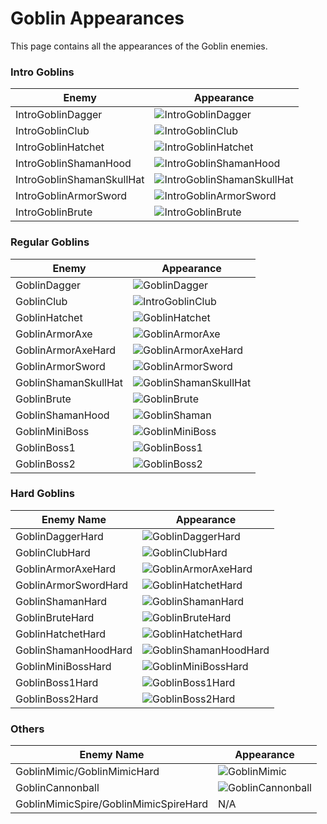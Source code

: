 # Goblin Appearances

This page contains all the appearances of the Goblin enemies.

### Intro Goblins

| Enemy                     | Appearance                                                                                                                                                                                                                                                         |
| ------------------------- | ------------------------------------------------------------------------------------------------------------------------------------------------------------------------------------------------------------------------------------------------------------------ |
| IntroGoblinDagger         | ![IntroGoblinDagger](https://media.discordapp.net/attachments/1412814452692091163/1412814700802085046/9b61377f-4e0e-4eb1-b761-f2b0cdb22947.png?ex=68b9a9b9&is=68b85839&hm=9b6b4ec6dee43501e827685700e0ef0ad44f500525401ed939e0859f81c55388&=&width=448&height=432) |
| IntroGoblinClub           | ![IntroGoblinClub](https://media.discordapp.net/attachments/1412814452692091163/1412814872147923114/4ea29f86-c210-4c74-9585-d56f8ee85456.png?ex=68b9a9e2&is=68b85862&hm=7f79376356d342395f57989461fc5e8306c48055e03ea98ba5520d9ec6a16a54&=&width=380&height=436)   |
| IntroGoblinHatchet        | ![IntroGoblinHatchet](https://media.discordapp.net/attachments/1412814452692091163/1412822498013352037/61264.png?ex=68b9b0fc&is=68b85f7c&hm=469748af0fb4d167e0659f0159b04e3afdd0d44f58765a140449158a473adfa0&=&width=536&height=596)                               |
| IntroGoblinShamanHood     | ![IntroGoblinShamanHood](https://media.discordapp.net/attachments/1412814452692091163/1412822570897506304/90731.png?ex=68b9b10d&is=68b85f8d&hm=6f8e0707fa2b73e1b9019fb8baf8e95483bdd9e16460c28c06d0c2999f0a8aa8&=&width=596&height=608)                            |
| IntroGoblinShamanSkullHat | ![IntroGoblinShamanSkullHat](https://media.discordapp.net/attachments/1412814452692091163/1412822097876484298/74139.png?ex=68b9b09d&is=68b85f1d&hm=ddfac78f1cc988d37845e77394783a3b9b41b479869ab23a1f9d615045460df2&=&width=576&height=532)                        |
| IntroGoblinArmorSword     | ![IntroGoblinArmorSword](https://media.discordapp.net/attachments/1412814452692091163/1412822205007396904/44711.png?ex=68b9b0b6&is=68b85f36&hm=9a0d9989a714234f777a109ead5559f2cc97bd289177ed3a484b17241fe4ee77&=&width=520&height=508)                            |
| IntroGoblinBrute          | ![IntroGoblinBrute](https://media.discordapp.net/attachments/1412814452692091163/1412822377234043020/740.png?ex=68b9b0df&is=68b85f5f&hm=9b8236f3ae4e7aa36115d107a48283c2163badc3a74f5ce13add17eb18a2f648&=&width=456&height=620)                                   |

### Regular Goblins

| Enemy                | Appearance                                                                                                                                                                                                                                                            |
| -------------------- | --------------------------------------------------------------------------------------------------------------------------------------------------------------------------------------------------------------------------------------------------------------------- |
| GoblinDagger         | ![GoblinDagger](https://media.discordapp.net/attachments/1412814452692091163/1412814929257566238/cbd86083-7488-461c-a0b1-964ef0d70e58.png?ex=68b9a9ef&is=68b8586f&hm=47e30de4e0402f09f79e84bcfbfdfb3a07793929799c926f7f252148447d9110&=&width=380&height=496)         |
| GoblinClub           | ![IntroGoblinClub](https://media.discordapp.net/attachments/1412814452692091163/1412814872147923114/4ea29f86-c210-4c74-9585-d56f8ee85456.png?ex=68b9a9e2&is=68b85862&hm=7f79376356d342395f57989461fc5e8306c48055e03ea98ba5520d9ec6a16a54&=&width=380&height=436)      |
| GoblinHatchet        | ![GoblinHatchet](https://media.discordapp.net/attachments/1412814452692091163/1412815079694401656/9157af88-83cd-4863-89db-e9175114f513.png?ex=68b9aa13&is=68b85893&hm=6c09aed59284a91e785bebac4efa09fcaeeada8f0de0e36b013f7c5f94765fe6&=&width=456&height=760)        |
| GoblinArmorAxe       | ![GoblinArmorAxe](https://media.discordapp.net/attachments/1412814452692091163/1412814757995610133/63b7f767-2a80-4815-88a1-9d0585188721.png?ex=68b9a9c7&is=68b85847&hm=755913da410205fd7da81f3530d7c70ce82d21b5d81ac95c1df448014c3164d0&=&width=520&height=444)       |
| GoblinArmorAxeHard   | ![GoblinArmorAxeHard](https://media.discordapp.net/attachments/1412814452692091163/1412814815004721353/020700ac-112b-40ab-847d-b15756936fef.png?ex=68b9a9d4&is=68b85854&hm=8a62a6e48489f37f053bf37577e5b1f96f22af4c4d97aac4f9bb95b0b41bb4b5&=&width=468&height=480)   |
| GoblinArmorSword     | ![GoblinArmorSword](https://media.discordapp.net/attachments/1412814452692091163/1412814639426961469/78d07280-d8ed-4bac-b667-10bc42decbd8.png?ex=68b9a9aa&is=68b8582a&hm=1cbd87dfbec9e89c1824ae7edc19c3706947f3eee9ec4b437167f8182ef2be33&=&width=420&height=516)     |
| GoblinShamanSkullHat | ![GoblinShamanSkullHat](https://media.discordapp.net/attachments/1412814452692091163/1412814977609371668/45917bb2-7900-4b55-8c80-25c77141c9da.png?ex=68b9a9fb&is=68b8587b&hm=bdcbb051b63981dacbb1ab1823dce5ebf425f8a227671f29367f5777d3bf5321&=&width=480&height=504) |
| GoblinBrute          | ![GoblinBrute](https://media.discordapp.net/attachments/1412814452692091163/1412815030101213255/53f2b3b5-0daa-4982-b0b7-1908e6a33501.png?ex=68b9aa08&is=68b85888&hm=9b3bec65a9fbb710824d81cdd2759912f664b5b9164b6102173d62b955b12ecf&=&width=436&height=764)          |
| GoblinShamanHood     | ![GoblinShaman](https://media.discordapp.net/attachments/1412814452692091163/1412815125395542046/43b2ec2d-b26f-4838-b14d-e7abdd70e900.png?ex=68b9aa1e&is=68b8589e&hm=e9a95d4823e0622efeffcba62ec478f02c5cde890adc3627903407fcf109ef3e&=&width=400&height=628)         |
| GoblinMiniBoss       | ![GoblinMiniBoss](https://media.discordapp.net/attachments/1412814452692091163/1412822662450909327/90406.png?ex=68b9b123&is=68b85fa3&hm=4431e7afda021330e05ace7e8a1d36a7826f4b102cd8d035d07e91088e53f60f&=&width=688&height=724)                                      |
| GoblinBoss1          | ![GoblinBoss1](https://media.discordapp.net/attachments/1412814452692091163/1412822737251991663/93216.png?ex=68b9b135&is=68b85fb5&hm=640a779a3d49687b6697f0f238a969abdd5b5ab8ecde7dc066e253d8c4a14ad6&=&width=596&height=764)                                         |
| GoblinBoss2          | ![GoblinBoss2](https://media.discordapp.net/attachments/1412814452692091163/1412822814913728552/24027.png?ex=68b9b148&is=68b85fc8&hm=b3fbfd06faa53bcf7dd0af202d8cb836705b2a0eb85f0c7bda9bf448db6bc2fd&=&width=796&height=908)                                         |

### Hard Goblins

| Enemy Name           | Appearance                                                                                                                                                                                                                                                          |
| -------------------- | ------------------------------------------------------------------------------------------------------------------------------------------------------------------------------------------------------------------------------------------------------------------- |
| GoblinDaggerHard     | ![GoblinDaggerHard](https://media.discordapp.net/attachments/1412814452692091163/1412832562073702470/42179.png?ex=68b9ba5b&is=68b868db&hm=12b42103b1ccb82ac7ea34c9478e9aeaab83858a3188fa35dc63f8ab813099ed&=&width=516&height=376)                                  |
| GoblinClubHard       | ![GoblinClubHard](https://media.discordapp.net/attachments/1412814452692091163/1412829667886628995/45055.png?ex=68b9b7a9&is=68b86629&hm=431fff62637e1752e60de8097b11284dcfd8d89be83a164ace5ca9e29ca479d8&=&width=424&height=368)                                    |
| GoblinArmorAxeHard   | ![GoblinArmorAxeHard](https://media.discordapp.net/attachments/1412814452692091163/1412814815004721353/020700ac-112b-40ab-847d-b15756936fef.png?ex=68b9a9d4&is=68b85854&hm=8a62a6e48489f37f053bf37577e5b1f96f22af4c4d97aac4f9bb95b0b41bb4b5&=&width=468&height=480) |
| GoblinArmorSwordHard | ![GoblinHatchetHard](https://media.discordapp.net/attachments/1412814452692091163/1412830306200719441/46441.png?ex=68b9b842&is=68b866c2&hm=03239deb6f81fdec2b95c15408c66e6db556d879ae1f636468ac0763ebef591d&=&width=556&height=496)                                 |
| GoblinShamanHard     | ![GoblinShamanHard](https://media.discordapp.net/attachments/1412814452692091163/1412830566977372283/16644.png?ex=68b9b880&is=68b86700&hm=4d7fa49d51c377035609485ab3357e97e5bdc7243709e18c34d9ab18576fb134&=&width=424&height=396)                                  |
| GoblinBruteHard      | ![GoblinBruteHard](https://media.discordapp.net/attachments/1412814452692091163/1412830797207175178/9520.png?ex=68b9b8b7&is=68b86737&hm=fb285065e2d73e521fdae93dbe93696329479cadf6dd4a3e5c1af26069da5ffe&=&width=496&height=660)                                    |
| GoblinHatchetHard    | ![GoblinHatchetHard](https://media.discordapp.net/attachments/1412814452692091163/1412830990249885707/11542.png?ex=68b9b8e5&is=68b86765&hm=d4a5001f483dc81744e2a12b928fe5e66cb3ea03d087a4951efb1a5d19b088e4&=&width=380&height=640)                                 |
| GoblinShamanHoodHard | ![GoblinShamanHoodHard](https://media.discordapp.net/attachments/1412814452692091163/1412831274716106842/23772.png?ex=68b9b929&is=68b867a9&hm=088c2c87cb588efabc0815a7ee915f7db753e588ad522d66ba887d599e27517c&=&width=428&height=592)                              |
| GoblinMiniBossHard   | ![GoblinMiniBossHard](https://media.discordapp.net/attachments/1412814452692091163/1412831429540450314/20210.png?ex=68b9b94d&is=68b867cd&hm=c503c4c0fccb30203bb243a9b161425fd96423499a53157c87aa6d6ff658facc&=&width=508&height=728)                                |
| GoblinBoss1Hard      | ![GoblinBoss1Hard](https://media.discordapp.net/attachments/1412814452692091163/1412831647287738419/26176.png?ex=68b9b981&is=68b86801&hm=d02adb2fef3383c245c0c9aa5e6cb67e13d2d32356783d7176894bc42f6d42f5&=&width=488&height=940)                                   |
| GoblinBoss2Hard      | ![GoblinBoss2Hard](https://media.discordapp.net/attachments/1412814452692091163/1412831755710496820/12399.png?ex=68b9b99b&is=68b8681b&hm=bc10a69831dcea91535596cf1f147dc199d2e695cb882ae5bbcde361a81c4e73&=&width=564&height=868)                                   |

### Others

| Enemy Name                            | Appearance                                                                                                                                                                                                                         |
| ------------------------------------- | ---------------------------------------------------------------------------------------------------------------------------------------------------------------------------------------------------------------------------------- |
| GoblinMimic/GoblinMimicHard           | ![GoblinMimic](https://media.discordapp.net/attachments/1412814452692091163/1412823010158579833/91611.png?ex=68b9b176&is=68b85ff6&hm=7d753f39003f898c0b4f4c9f52aa34ea24dbd6dc5d0954e0164331b70c2fc48c&=&width=584&height=588)      |
| GoblinCannonball                      | ![GoblinCannonball](https://media.discordapp.net/attachments/1412814452692091163/1412822904210718833/49560.png?ex=68b9b15d&is=68b85fdd&hm=17006e0a3b853acc5bdf45b53da34b490aca1d27b11eec9ceb3f3af94ca48525&=&width=360&height=300) |
| GoblinMimicSpire/GoblinMimicSpireHard | N/A                                                                                                                                                                                                                                |
